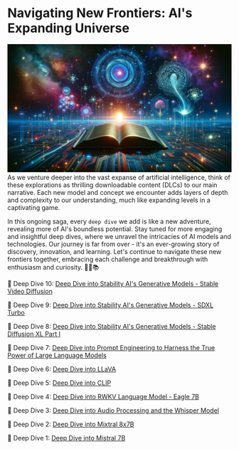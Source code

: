 # Navigating New Frontiers: AI's Expanding Universe
![deep-dive-thumb.png](images%2Fdeep-dive-thumb.png)
As we venture deeper into the vast expanse of artificial intelligence, think of these explorations as thrilling downloadable content (DLCs) to our main narrative. Each new model and concept we encounter adds layers of depth and complexity to our understanding, much like expanding levels in a captivating game. 

In this ongoing saga, every `deep dive` we add is like a new adventure, revealing more of AI's boundless potential. Stay tuned for more engaging and insightful deep dives, where we unravel the intricacies of AI models and technologies. Our journey is far from over - it's an ever-growing story of discovery, innovation, and learning. Let's continue to navigate these new frontiers together, embracing each challenge and breakthrough with enthusiasm and curiosity. 🚀🤖📚

🤿 Deep Dive 10: [Deep Dive into Stability AI's Generative Models - Stable Video Diffusion](010-stable-video-diffusion%2FREADME.md)

🤿 Deep Dive 9: [Deep Dive into Stability AI's Generative Models - SDXL Turbo](009-sdxl-turbo-add%2FREADME.md)

🤿 Deep Dive 8: [Deep Dive into Stability AI's Generative Models - Stable Diffusion XL Part I](008-stable-diffusion-sdxl%2FREADME.md)

🤿 Deep Dive 7: [Deep Dive into Prompt Engineering to Harness the True Power of Large Language Models](007-prompt-engineering-to-harness-the-true-power-of-large-language-models%2FREADME.md)

🤿 Deep Dive 6: [Deep Dive into LLaVA](006-llava%2FREADME.md)

🤿 Deep Dive 5: [Deep Dive into CLIP](005-CLIP%2FREADME.md)

🤿 Deep Dive 4: [Deep Dive into RWKV Language Model - Eagle 7B](004-rwkv-eagle-7b%2FREADME.md)

🤿 Deep Dive 3: [Deep Dive into Audio Processing and the Whisper Model](003-whisper%2FREADME.md)

🤿 Deep Dive 2: [Deep Dive into Mixtral 8x7B](002-mixtral-8x7b%2FREADME.md)

🤿 Deep Dive 1: [Deep Dive into Mistral 7B](001-mistral-7b%2FREADME.md)